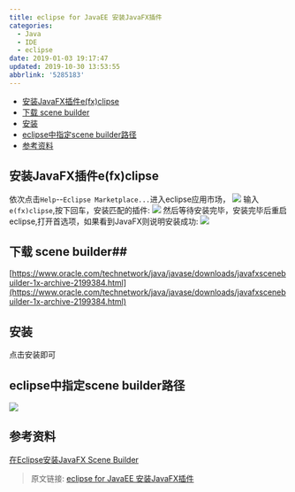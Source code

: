 ```yaml
---
title: eclipse for JavaEE 安装JavaFX插件
categories: 
  - Java
  - IDE
  - eclipse
date: 2019-01-03 19:17:47
updated: 2019-10-30 13:53:55
abbrlink: '5285183'
---
```

- [安装JavaFX插件e(fx)clipse](/blog/html/5285183/#安装JavaFX插件e-fx-clipse)
- [下载 scene builder](/blog/html/5285183/#下载-scene-builder)
- [安装](/blog/html/5285183/#安装)
- [eclipse中指定scene builder路径](/blog/html/5285183/#eclipse中指定scene-builder路径)
- [参考资料](/blog/html/5285183/#参考资料)

<!--more-->
<script src="https://cdn.bootcss.com/jquery/3.4.0/jquery.slim.min.js"></script>
<script>$(document).ready(function () {$(".post-body > ul:nth-child(1)").hide();});</script>

<!--end-->
## 安装JavaFX插件e(fx)clipse ##
依次点击`Help`--`Eclipse Marketplace...`进入eclipse应用市场，
![](https://image-1257720033.cos.ap-shanghai.myqcloud.com/blog/Java/IDESetting/eclipse/JavaFX/1.png)
输入`e(fx)clipse`,按下回车，安装匹配的插件:
![](https://image-1257720033.cos.ap-shanghai.myqcloud.com/blog/Java/IDESetting/eclipse/JavaFX/2.png)
然后等待安装完毕，安装完毕后重启eclipse,打开首选项，如果看到JavaFX则说明安装成功:
![](https://image-1257720033.cos.ap-shanghai.myqcloud.com/blog/Java/IDESetting/eclipse/JavaFX/3.png)
## 下载 scene builder##
[https://www.oracle.com/technetwork/java/javase/downloads/javafxscenebuilder-1x-archive-2199384.html](https://www.oracle.com/technetwork/java/javase/downloads/javafxscenebuilder-1x-archive-2199384.html)
## 安装 ##
点击安装即可
## eclipse中指定scene builder路径 ##
![](https://image-1257720033.cos.ap-shanghai.myqcloud.com/blog/Java/IDESetting/eclipse/JavaFX/4.png)
## 参考资料 ##
[在Eclipse安装JavaFX Scene Builder ](https://www.yiibai.com/javafx/install-javafx-scene-builder-into-eclipse.html)
>原文链接: [eclipse for JavaEE 安装JavaFX插件](https://lanlan2017.github.io/blog/5285183/)
